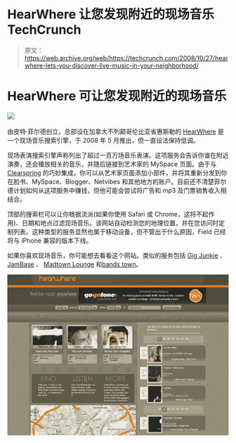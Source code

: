 # HearWhere 让您发现附近的现场音乐 TechCrunch

> 原文：<https://web.archive.org/web/https://techcrunch.com/2008/10/27/hearwhere-lets-you-discover-live-music-in-your-neighborhood/>

# HearWhere 可让您发现附近的现场音乐

![](img/20b39653205b025b52fe4371a55f79fe.png)

由皮特·菲尔德创立，总部设在加拿大不列颠哥伦比亚省惠斯勒的 [HearWhere](https://web.archive.org/web/20230204172047/http://www.hearwhere.com/) 是一个现场音乐搜索引擎，于 2008 年 5 月推出，但一直设法保持低调。

现场表演搜索引擎声称列出了超过一百万场音乐表演。这项服务会告诉你谁在附近演奏，还会播放相关的音乐，并随后链接到艺术家的 MySpace 页面。由于与 [Clearspring](https://web.archive.org/web/20230204172047/http://www.clearspring.com/) 的巧妙集成，你可以从艺术家页面添加小部件，并将其重新分发到你在脸书、MySpace、Blogger、Netvibes 和其他地方的账户。目前还不清楚菲尔德计划如何从这项服务中赚钱，但他可能会尝试将广告和 mp3 及门票销售收入相结合。

顶部的搜索栏可以让你根据流派(如果你使用 Safari 或 Chrome，这将不起作用)、日期和地点过滤现场音乐。该网站自动检测您的地理位置，并在您访问时定制列表。这种类型的服务显然也属于移动设备，但不管出于什么原因，Field 已经将与 iPhone 兼容的版本下线。

如果你喜欢现场音乐，你可能想去看看这个网站。类似的服务包括 [Gig Junkie](https://web.archive.org/web/20230204172047/http://www.gigjunkie.net/) 、 [JamBase](https://web.archive.org/web/20230204172047/http://www.jambase.com/) 、 [Madtown Lounge](https://web.archive.org/web/20230204172047/http://www.madtownlounge.com/) 和[bands town](https://web.archive.org/web/20230204172047/http://www.bandsintown.com/)。

![](img/38bc4aaaf705da4a559c05866991974b.png)